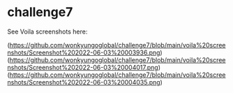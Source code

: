 # challenge7

See Voila screenshots here:  

(https://github.com/wonkyungoglobal/challenge7/blob/main/voila%20screenshots/Screenshot%202022-06-03%20003936.png)
(https://github.com/wonkyungoglobal/challenge7/blob/main/voila%20screenshots/Screenshot%202022-06-03%20004017.png)
(https://github.com/wonkyungoglobal/challenge7/blob/main/voila%20screenshots/Screenshot%202022-06-03%20004035.png)
